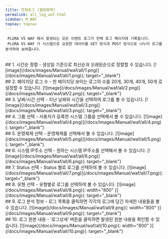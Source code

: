 ```yaml
---
title: 전체로그 (웹방화벽)
permalink: all_log_waf.html
sidebar: M_WAF
topnav: topnav
---
```


     PLURA V5 WAF 에서 발생되는 모든 이벤트 로그가 전체 로그 페이지에 기록됩니다.
     PLURA V5 WAF 가 시스템으로 요청한 데이터를 GET 방식과 POST 방식으로 나누어 로그를 분석하여 보여줍니다.

<br />
## 1. 시간순 정렬
- 생성일 기준으로 최신순과 오래된순으로 정렬할 수 있습니다.   
[![image](/docs/images/Manual/waf/all/1.png)](/docs/images/Manual/waf/all/1.png){: target="_blank"}

<br />
## 2. 페이지당 로그 수
- 한 페이지당 보이는 로그의 수를 20개, 30개, 40개, 50개 로 설정할 수 있습니다.   
[![image](/docs/images/Manual/waf/all/2.png)](/docs/images/Manual/waf/all/2.png){: target="_blank"}

<br />
## 3. 날짜/시간 선택
- 지난 날짜와 시간을 선택하여 로그를 볼 수 있습니다.   
[![image](/docs/images/Manual/waf/all/3.png)](/docs/images/Manual/waf/all/3.png){: target="_blank"}

<br />
## 4. 그룹 선택
- 사용자가 등록한 시스템 그룹을 선택해서 볼 수 있습니다.   
[![image](/docs/images/Manual/waf/all/4.png)](/docs/images/Manual/waf/all/4.png){: target="_blank"}

<br />
## 5. 운영체제 선택
- 운영체제를 선택해서 볼 수 있습니다.   
[![image](/docs/images/Manual/waf/all/5.png)](/docs/images/Manual/waf/all/5.png){: target="_blank"}

<br />
## 6. 시스템 IP주소 선택
- 원하는 시스템 IP주소를 선택해서 볼 수 있습니다.   
[![image](/docs/images/Manual/waf/all/6.png)](/docs/images/Manual/waf/all/6.png){: target="_blank"}
 
<br />
## 7. Status 선택
- Status 별로 로그를 선택하여 볼 수 있습니다.   
[![image](/docs/images/Manual/waf/all/7.png)](/docs/images/Manual/waf/all/7.png){: target="_blank"}

<br />
## 8. 유형 선택
- 유형별로 로그를 선택하여 볼 수 있습니다.   
[![image](/docs/images/Manual/waf/all/8.png){: width="800" }](/docs/images/Manual/waf/all/8.png){: target="_blank"}

<br />
## 9. 로그 분석 정보
- 로그 목록을 클릭하면 각각의 로그에 담긴 자세한 내용들을 볼 수 있습니다.   
[![image](/docs/images/Manual/waf/all/9.png){: width="800" }](/docs/images/Manual/waf/all/9.png){: target="_blank"}

<br />
## 10. 로그 원본 내용
- ‘로그상세’ 버튼을 클릭하면 발생된 원본 내용을 확인할 수 있습니다.   
[![image](/docs/images/Manual/waf/all/10.png){: width="800" }](/docs/images/Manual/waf/all/10.png){: target="_blank"}